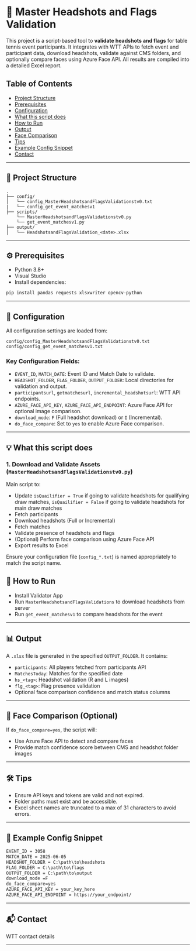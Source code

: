 # 🧠 Master Headshots and Flags Validation

This project is a script-based tool to **validate headshots and flags** for table tennis event participants. It integrates with WTT APIs to fetch event and participant data, download headshots, validate against CMS folders, and optionally compare faces using Azure Face API. All results are compiled into a detailed Excel report.

## Table of Contents

- [Project Structure](#project-structure)
- [Prerequisites](#prerequisites)
- [Configuration](#configuration)
- [What this script does](#what-this-script-does)
- [How to Run](#how-to-run)
- [Output](#output)
- [Face Comparison](#face-comparison)
- [Tips](#tips)
- [Example Config Snippet](#example-config-snippet)
- [Contact](#contact)

---

## 📂 Project Structure

```
.
├── config/
│   └── config_MasterHeadshotsandFlagsValidationstv0.txt
|   └── config_get_event_matchesv1
├── scripts/
    └── MasterHeadshotsandFlagsValidationstv0.py
    └── get_event_matchesv1.py
├── output/
│   └── HeadshotsandFlagsValidation_<date>.xlsx
```

---

## ⚙️ Prerequisites

* Python 3.8+
* Visual Studio 
* Install dependencies:

```bash
pip install pandas requests xlsxwriter opencv-python
```

---

## 📄 Configuration

All configuration settings are loaded from:

```
config/config_MasterHeadshotsandFlagsValidationstv0.txt
config/config_get_event_matchesv1.txt
```

### Key Configuration Fields:

* `EVENT_ID`, `MATCH_DATE`: Event ID and Match Date to validate.
* `HEADSHOT_FOLDER`, `FLAG_FOLDER`, `OUTPUT_FOLDER`: Local directories for validation and output.
* `participantsurl`, `getmatchesurl`, `incremental_headshotsurl`: WTT API endpoints.
* `AZURE_FACE_API_KEY`, `AZURE_FACE_API_ENDPOINT`: Azure Face API for optional image comparison.
* `download_mode`: `F` (Full headshot download) or `I` (Incremental).
* `do_face_compare`: Set to `yes` to enable Azure Face comparison.

---

## 💡 What this script does

### 1. Download and Validate Assets (`MasterHeadshotsandFlagsValidationstv0.py`)

Main script to:

* Update `isQuailifier = True` if going to validate headshots for qualifying draw matches, `isQuailifier = False` if going to validate headshots for main draw matches
* Fetch participants
* Download headshots (Full or Incremental)
* Fetch matches
* Validate presence of headshots and flags
* (Optional) Perform face comparison using Azure Face API
* Export results to Excel

Ensure your configuration file (`config_*.txt`) is named appropriately to match the script name.


## 🚀 How to Run

* Install Validator App
* Run ```MasterHeadshotsandFlagsValidations``` to download headshots from server
* Run ```get_event_matchesv1``` to compare headshots for the event

---

## 📊 Output

A `.xlsx` file is generated in the specified `OUTPUT_FOLDER`. It contains:

* `participants`: All players fetched from participants API
* `MatchesToday`: Matches for the specified date
* `hs_<tag>`: Headshot validation (R and L images)
* `flg_<tag>`: Flag presence validation
* Optional face comparison confidence and match status columns

---

## 🧪 Face Comparison (Optional)

If `do_face_compare=yes`, the script will:

* Use Azure Face API to detect and compare faces
* Provide match confidence score between CMS and headshot folder images

---

## 🛠 Tips

* Ensure API keys and tokens are valid and not expired.
* Folder paths must exist and be accessible.
* Excel sheet names are truncated to a max of 31 characters to avoid errors.

---

## 📝 Example Config Snippet

```txt
EVENT_ID = 3058
MATCH_DATE = 2025-06-05
HEADSHOT_FOLDER = C:\path\to\headshots
FLAG_FOLDER = C:\path\to\flags
OUTPUT_FOLDER = C:\path\to\output
download_mode =F
do_face_compare=yes
AZURE_FACE_API_KEY = your_key_here
AZURE_FACE_API_ENDPOINT = https://your_endpoint/
```

---

## 📬 Contact

WTT contact details 

---
